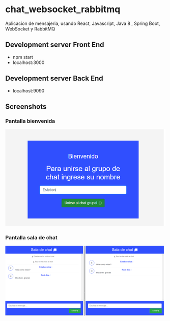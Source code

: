 # chat_websocket_rabbitmq
Aplicacion de mensajeria, usando React, Javascript, Java 8 , Spring Boot, WebSocket y RabbitMQ

## Development server Front End
- npm start
- localhost:3000

## Development server Back End
- localhost:9090

## Screenshots

### Pantalla bienvenida

![Alt text](https://github.com/estebanbri/chat_websocket_rabbitmq/blob/master/welcom2.png?raw=true "Welcome")

### Pantalla sala de chat

![Alt text](https://github.com/estebanbri/chat_websocket_rabbitmq/blob/master/chat2.png?raw=true "Sala")

